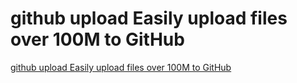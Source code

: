 # github upload  Easily upload files over 100M to GitHub
[github upload  Easily upload files over 100M to GitHub](https://aiwithcloud.com/2022/09/15/github_upload__easily_upload_files_over_100m_to_github/)